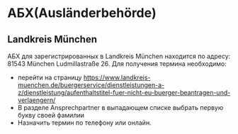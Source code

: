 # АБХ(Ausländerbehörde)
## Landkreis München
АБХ для зарегистрированных в Landkreis München находится по адресу: 81543 München Ludmillastraße 26.
Для получения термина необходимо:
- перейти на страницу https://www.landkreis-muenchen.de/buergerservice/dienstleistungen-a-z/dienstleistung/aufenthaltstitel-fuer-nicht-eu-buerger-beantragen-und-verlaengern/
- В разделе Ansprechpartner в выпадающем списке выбрать первую букву своей фамилии
- Назначить термин по телефону или онлайн.
